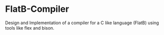 # FlatB-Compiler
Design and Implementation of a compiler for a C like language (FlatB) using tools like flex and bison.
